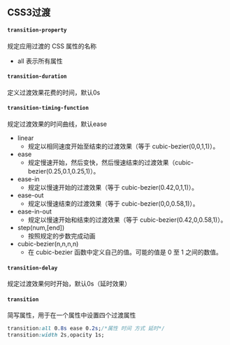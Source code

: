## CSS3过渡

#### `transition-property`
规定应用过渡的 CSS 属性的名称
- all   表示所有属性

#### `transition-duration`
定义过渡效果花费的时间，默认0s

#### `transition-timing-function`
规定过渡效果的时间曲线，默认ease
- linear
  - 规定以相同速度开始至结束的过渡效果（等于 cubic-bezier(0,0,1,1)）。
- ease
  - 规定慢速开始，然后变快，然后慢速结束的过渡效果（cubic-bezier(0.25,0.1,0.25,1)）。
- ease-in
  - 规定以慢速开始的过渡效果（等于 cubic-bezier(0.42,0,1,1)）。
- ease-out
  - 规定以慢速结束的过渡效果（等于 cubic-bezier(0,0,0.58,1)）。
- ease-in-out
  - 规定以慢速开始和结束的过渡效果（等于 cubic-bezier(0.42,0,0.58,1)）。
- step(num,[end])
  - 按照规定的步数完成动画
- cubic-bezier(n,n,n,n)
  - 在 cubic-bezier 函数中定义自己的值。可能的值是 0 至 1 之间的数值。

#### `transition-delay`
规定过渡效果何时开始，默认0s（延时效果）

#### `transition`
简写属性，用于在一个属性中设置四个过渡属性
```css
transition:all 0.8s ease 0.2s;/*属性 时间 方式 延时*/
transition:width 2s,opacity 1s;
```
